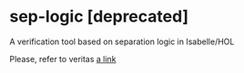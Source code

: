# sep-logic [deprecated]
A verification tool based on separation logic in Isabelle/HOL

Please, refer to veritas [a link](https://github.com/victorgomes/veritas)
